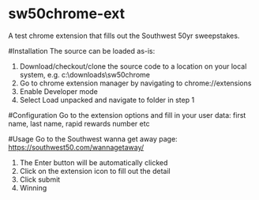 # sw50chrome-ext
A test chrome extension that fills out the Southwest 50yr sweepstakes.

#Installation
The source can be loaded as-is:

1) Download/checkout/clone the source code to a location on your local system, e.g. c:\downloads\sw50chrome
2) Go to chrome extension manager by navigating to chrome://extensions
3) Enable Developer mode
4) Select Load unpacked and navigate to folder in step 1

#Configuration
Go to the extension options and fill in your user data: first name, last name, rapid rewards number etc


#Usage
Go to the Southwest wanna get away page: https://southwest50.com/wannagetaway/

1. The Enter button will be automatically clicked
2. Click on the extension icon to fill out the detail
3. Click submit
4. Winning

